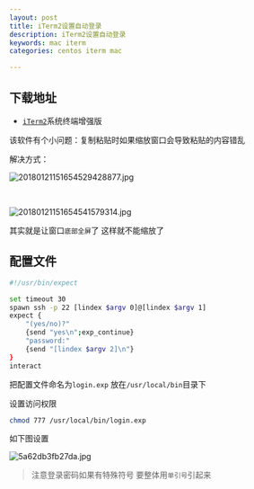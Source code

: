 ```yaml
---
layout: post
title: iTerm2设置自动登录
description: iTerm2设置自动登录
keywords: mac iterm
categories: centos iterm mac

---
```


## 下载地址

+ [`iTerm2`](http://www.iterm2.com/)系统终端增强版



该软件有个小问题：复制粘贴时如果缩放窗口会导致粘贴的内容错乱  

解决方式：  



![20180121151654529428877.jpg](http://image.psvmc.cn/20180121151654529428877.jpg)

​     

![20180121151654541579314.jpg](http://image.psvmc.cn/20180121151654541579314.jpg)

其实就是让窗口`底部全屏`了  这样就不能缩放了

##  配置文件

```bash
#!/usr/bin/expect

set timeout 30
spawn ssh -p 22 [lindex $argv 0]@[lindex $argv 1]
expect {
    "(yes/no)?"
    {send "yes\n";exp_continue}
    "password:"
    {send "[lindex $argv 2]\n"}
}
interact 
```

把配置文件命名为`login.exp` 放在`/usr/local/bin`目录下   

设置访问权限 

```bash
chmod 777 /usr/local/bin/login.exp
```

如下图设置

![5a62db3fb27da.jpg](https://i.loli.net/2018/01/20/5a62db3fb27da.jpg)



> 注意登录密码如果有特殊符号  要整体用`单引号`引起来